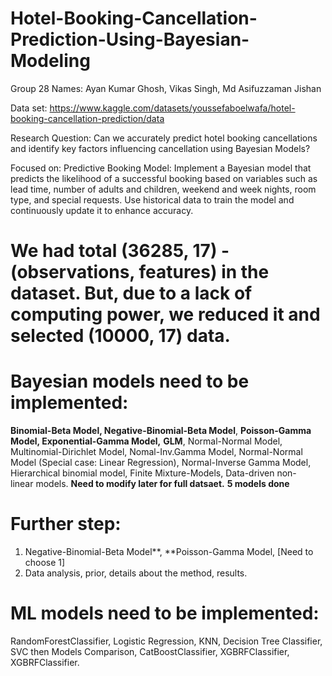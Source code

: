 # Hotel-Booking-Cancellation-Prediction-Using-Bayesian-Modeling
Group 28
Names: Ayan Kumar Ghosh, Vikas Singh, Md Asifuzzaman Jishan

Data set: https://www.kaggle.com/datasets/youssefaboelwafa/hotel-booking-cancellation-prediction/data

Research Question: Can we accurately predict hotel booking cancellations and identify key factors influencing cancellation using Bayesian Models?

Focused on: Predictive Booking Model:
Implement a Bayesian model that predicts the likelihood of a successful booking based on variables such as lead time, number of adults and children, 
weekend and week nights, room type, and special requests. Use historical data to train the model and continuously update it to enhance accuracy.     


# We had total (36285, 17) - (observations, features) in the dataset. But, due to a lack of computing power, we reduced it and selected (10000, 17) data.  



# Bayesian models need to be implemented: 
**Binomial-Beta Model, Negative-Binomial-Beta Model**, **Poisson-Gamma Model, Exponential-Gamma Model,** **GLM**, Normal-Normal Model, Multinomial-Dirichlet Model, Nomal-Inv.Gamma Model, Normal-Normal Model (Special case: Linear
Regression), Normal-Inverse Gamma Model, Hierarchical binomial model, Finite Mixture-Models, Data-driven non-linear models. 
**Need to modify later for full datsaet.**  **5 models done**


# Further step:
1. Negative-Binomial-Beta Model**, **Poisson-Gamma Model, [Need to choose 1]
2. Data analysis, prior, details about the method, results. 



# ML models need to be implemented: 
RandomForestClassifier, Logistic Regression, KNN, Decision Tree Classifier, SVC then Models Comparison, CatBoostClassifier, XGBRFClassifier, XGBRFClassifier.

